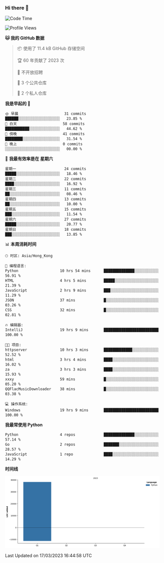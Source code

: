 ### Hi there 👋

<!--
**Mrzqd/Mrzqd** is a ✨ _special_ ✨ repository because its `README.md` (this file) appears on your GitHub profile.

Here are some ideas to get you started:

- 🔭 I’m currently working on ...
- 🌱 I’m currently learning ...
- 👯 I’m looking to collaborate on ...
- 🤔 I’m looking for help with ...
- 💬 Ask me about ...
- 📫 How to reach me: ...
- 😄 Pronouns: ...
- ⚡ Fun fact: ...
-->
<!--START_SECTION:waka-->
![Code Time](http://img.shields.io/badge/Code%20Time-66%20hrs%2024%20mins-blue)

![Profile Views](http://img.shields.io/badge/%E4%B8%AA%E4%BA%BA%E8%B5%84%E6%96%99%E8%A7%82%E7%9C%8B%E6%AC%A1%E6%95%B0-13-blue)

**🐱 我的 GitHub 数据** 

> 📦  使用了 11.4 kB GitHub 存储空间 
 > 
> 🏆 60 年贡献了 2023 次
 > 
> 🚫 不开放招聘
 > 
> 📜 3 个公共仓库 
 > 
> 🔑 2 个私人仓库 
 > 
**我是早起的 🐤** 

```text
🌞 早晨                     31 commits          ██████░░░░░░░░░░░░░░░░░░░   23.85 % 
🌆 白天                     58 commits          ███████████░░░░░░░░░░░░░░   44.62 % 
🌃 傍晚                     41 commits          ████████░░░░░░░░░░░░░░░░░   31.54 % 
🌙 晚上                     0 commits           ░░░░░░░░░░░░░░░░░░░░░░░░░   00.00 % 
```
📅 **我最有效率是在 星期六** 

```text
星期一                      24 commits          █████░░░░░░░░░░░░░░░░░░░░   18.46 % 
星期二                      22 commits          ████░░░░░░░░░░░░░░░░░░░░░   16.92 % 
星期三                      11 commits          ██░░░░░░░░░░░░░░░░░░░░░░░   08.46 % 
星期四                      13 commits          ██░░░░░░░░░░░░░░░░░░░░░░░   10.00 % 
星期五                      15 commits          ███░░░░░░░░░░░░░░░░░░░░░░   11.54 % 
星期六                      27 commits          █████░░░░░░░░░░░░░░░░░░░░   20.77 % 
星期日                      18 commits          ███░░░░░░░░░░░░░░░░░░░░░░   13.85 % 
```


📊 **本周消耗时间** 

```text
🕑︎ 时区: Asia/Hong_Kong

💬 编程语言: 
Python                   10 hrs 54 mins      ██████████████░░░░░░░░░░░   56.91 % 
HTML                     4 hrs 5 mins        █████░░░░░░░░░░░░░░░░░░░░   21.39 % 
JavaScript               2 hrs 9 mins        ███░░░░░░░░░░░░░░░░░░░░░░   11.29 % 
JSON                     37 mins             █░░░░░░░░░░░░░░░░░░░░░░░░   03.26 % 
CSS                      32 mins             █░░░░░░░░░░░░░░░░░░░░░░░░   02.81 % 

🔥 编辑器: 
IntelliJ                 19 hrs 9 mins       █████████████████████████   100.00 % 

🐱‍💻 项目: 
httpserver               10 hrs 3 mins       █████████████░░░░░░░░░░░░   52.52 % 
html                     3 hrs 4 mins        ████░░░░░░░░░░░░░░░░░░░░░   16.02 % 
za                       3 hrs 3 mins        ████░░░░░░░░░░░░░░░░░░░░░   15.93 % 
xxxy                     59 mins             █░░░░░░░░░░░░░░░░░░░░░░░░   05.20 % 
QQFlacMusicDownloader    38 mins             █░░░░░░░░░░░░░░░░░░░░░░░░   03.38 % 

💻 操作系统: 
Windows                  19 hrs 9 mins       █████████████████████████   100.00 % 
```

**我最常使用 Python** 

```text
Python                   4 repos             ██████████████░░░░░░░░░░░   57.14 % 
Go                       2 repos             ███████░░░░░░░░░░░░░░░░░░   28.57 % 
JavaScript               1 repo              ████░░░░░░░░░░░░░░░░░░░░░   14.29 % 
```



**时间线**

![Lines of Code chart](https://raw.githubusercontent.com/Mrzqd/Mrzqd/main/assets/bar_graph.png)


 Last Updated on 17/03/2023 16:44:58 UTC
<!--END_SECTION:waka-->
